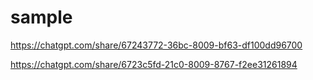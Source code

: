 # sample

https://chatgpt.com/share/67243772-36bc-8009-bf63-df100dd96700



https://chatgpt.com/share/6723c5fd-21c0-8009-8767-f2ee31261894
